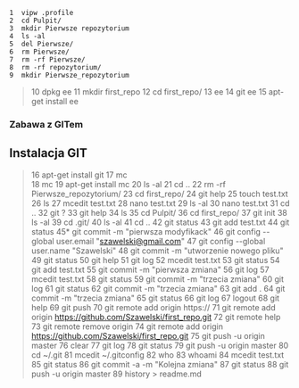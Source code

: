     1  vipw .profile
    2  cd Pulpit/
    3  mkdir Pierwsze repozytorium
    4  ls -al
    5  del Pierwsze/
    6  rm Pierwsze/
    7  rm -rf Pierwsze/
    8  rm -rf repozytorium/
    9  mkdir Pierwsze_repozytorium
>   10  dpkg ee
>   11  mkdir first_repo
>   12  cd first_repo/
>   13  ee
>   14  git ee
>   15  apt-get install ee
>
### Zabawa z GITem
>
Instalacja GIT
--------------
>
>   16  apt-get install git
   17  mc\
   18  mc
   19  apt-get install mc
   20  ls -al
   21  cd ..
   22  rm -rf Pierwsze_repozytorium/
   23  cd first_repo/
   24  git help
   25  touch test.txt
   26  ls
   27  mcedit test.txt 
   28  nano test.txt 
   29  ls -al
   30  nano test.txt 
   31  cd ..
   32  git ?
   33  git help
   34  ls 
   35  cd Pulpit/
   36  cd first_repo/
   37  git init
   38  ls -al
   39  cd .git/
   40  ls -al
   41  cd ..
   42  git status
   43  git add test.txt 
   44  git status
   45* git commit -m "pierwsza modyfikack"
   46  git config --global user.email "szawelski@gmail.com"
   47  git config --global user.name "Szawelski"
   48  git commit -m "utworzenie nowego pliku"
   49  git status
   50  git help
   51  git log
   52  mcedit test.txt 
   53  git status
   54  git add test.txt 
   55  git commit -m "pierwsza zmiana"
   56  git log
   57  mcedit test.txt 
   58  git status
   59  git commit -m "trzecia zmiana"
   60  git log
   61  git status
   62  git commit -m "trzecia zmiana"
   63  git add .
   64  git commit -m "trzecia zmiana"
   65  git status
   66  git log
   67  logout 
   68  git help
   69  git push
   70  git remote add origin https://
   71  git remote add origin https://github.com/Szawelski/first_repo.git
   72  git remote help
   73  git remote remove origin
   74  git remote add origin https://github.com/Szawelski/first_repo.git
   75  git push -u origin master
   76  clear
   77  git log
   78  git status
   79  git push -u origin master
   80  cd ~/.git
   81  mcedit ~/.gitconfig
   82  who
   83  whoami
   84  mcedit test.txt 
   85  git status
   86  git commit -a -m "Kolejna zmiana"
   87  git status
   88  git push -u origin master
   89  history > readme.md
